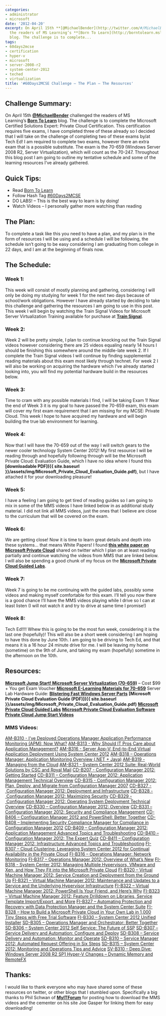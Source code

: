 ```yaml
---
categories:
- administrator
- microsoft
date: '2012-04-20'
excerpt: On April 15th **[@MichaelBender](http://twitter.com/#/MichaelBender)** challenged
  the readers of MS Learning’s **[Born To Learn](http://borntolearn.mslearn.net/)**
  blog. The challenge is to complete...
tags:
- 60days2mcse
- certification
- hyper-v
- microsoft
- server-2008-r2
- system-center-2012
- teched
- virtualization
title: '#60Days2MCSE Challenge – The Plan – The Resources'
---
```


## Challenge Summary:

On April 15th **[@MichaelBender](http://twitter.com/#/MichaelBender)** challenged the readers of MS Learning’s **[Born To Learn](http://borntolearn.mslearn.net/)** blog. The challenge is to complete the Microsoft Certified Solutions Expert: Private Cloud Certification. This certification requires five exams, I have completed three of these already so I decided that I will take on the challenge of completing two of these exams by/at Tech Ed! I am required to complete two exams, however there an extra exam that is a possible substitute. The exam is the 70-659 (Windows Server 2008 R2, Server Virtualization), which will count as the 70-247. Throughout this blog post I am going to outline my tentative schedule and some of the learning resources I’ve already gathered.

## Quick Tips:

- Read [Born To Learn](http://borntolearn.mslearn.net/btl/b/weblog/default.aspx)
- Follow Hash Tag [#60Days2MCSE](https://twitter.com/#!/search/%2360Days2MCSE)
- DO LABS! – This is the best way to learn is by doing!
- Watch Videos – I personally gather more watching than reading

<!--more-->

## The Plan:

To complete a task like this you need to have a plan, and my plan is in the form of resources I will be using and a schedule I will be following, the schedule isn’t going to be easy considering I am graduating from college in 22 days, and I am at the beginning of finals now.

## The Schedule:

### Week 1:

This week will consist of mostly planning and gathering, considering I will only be doing my studying for week 1 for the next two days because of school/work obligations. However I have already started by deciding to take this challenge and gathering the resources I am going to use in this post. This week I will begin by watching the Train Signal Videos for Microsoft Server Virtualization Training available for purchase at **[Train Signal](http://www.trainsignal.com/Microsoft-Server-Virtualization-Training.aspx)**.

### Week 2:

Week 2 will be pretty simple, I plan to continue knocking out the Train Signal videos however considering there are 25 videos equaling nearly 14 hours I should be finishing this somewhere around the middle-late week 2. If I complete the Train Signal videos I will continue by finding supplemental reading materials about this exam most likely through technet. For week 2 I will also be working on acquiring the hardware which I’ve already started looking into, you will find my potential hardware build in the resources below.

### Week 3:

Time to cram with any possible materials I find, I will be taking Exam 1! Near the end of Week 3 it is my goal to have passed the 70-659 exam, this exam will cover my first exam requirement that I am missing for my MCSE: Private Cloud. This week I hope to have acquired my hardware and will begin building the true lab environment for learning.

### Week 4:

Now that I will have the 70-659 out of the way I will switch gears to the newer cooler technology System Center 2012! My first resource I will be reading through and hopefully following through will be the Microsoft Private Cloud: Evaluation Guide, which I have no idea where I found this **[downloadable PDF]({{ site.baseurl }}/assets/img/Microsoft_Private_Cloud_Evaluation_Guide.pdf)**, but I have attached it for your downloading pleasure!

### Week 5:

I have a feeling I am going to get tired of reading guides so I am going to mix in some of the MMS videos I have linked below in as additional study material. I did not link all MMS videos, just the ones that I believe are close to the curriculum that will be covered on the exam.

### Week 6:

We are getting close! Now it is time to learn great details and depth into these systems… that means White Papers! I found **[this white paper on Microsoft Private Cloud](http://www.davidchappell.com/writing/white_papers/The_Microsoft_Private_Cloud_v1.0--Chappell.pdf)** shared on twitter which I plan on at least reading partially and continue watching the videos from MMS that are linked below. I will also be spending a good chunk of my focus on the **[Microsoft Private Cloud Guided Labs](http://technet.microsoft.com/en-us/evalcenter/hh913012)**.

### Week 7:

Week 7 is going to be me continuing with the guided labs, possibly some videos and making myself comfortable for this exam. I’ll tell you now there is a good chance I’ll have the MMS videos playing while I drive so I can at least listen (I will not watch it and try to drive at same time I promise!)

### Week 8:

Tech Ed!!!! Whew this is going to be the most fun week, considering it is the last one (hopefully)! This will also be a short week considering I am hoping to have this done by June 10th. I am going to be driving to Tech Ed, and that means it is a 16 hour 24 minute drive for me. I will be leaving my home (sometime) on the 9th of June, and taking my exam (hopefully) sometime in the afternoon on the 10th.

## Resources:

**[Microsoft Jump Start! Microsoft Server Virtualization (70-659)](http://mctreadiness.com/MicrosoftCareerConferenceRegistration.aspx?pid=274)** – Cost $99 + You get Exam Voucher **[Microsoft E-Learning Materials for 70-659](https://partner.microsoft.com/global/40170125)** Server Lab Hardware Guide: **[Blistering Fast Windows Server Parts](http://www.expta.com/2012/01/blistering-fast-windows-server-parts.html)** **[Microsoft Private Cloud Evaluation Guide (PDF)]({{ site.baseurl }}/assets/img/Microsoft_Private_Cloud_Evaluation_Guide.pdf)** **[Microsoft Private Cloud Guided Labs](http://technet.microsoft.com/en-us/evalcenter/hh913012)** **[Microsoft Private Cloud Evaluation Software](http://technet.microsoft.com/en-us/evalcenter/hh505660.aspx?ocid=eml-f-corp-jtc-DPR&wt.mc_id=TEC_103_1_33)** **[Private Cloud Jump Start Videos](http://borntolearn.mslearn.net/btl/b/weblog/archive/2012/04/04/new-videos-released-private-cloud-jump-start.aspx)**

### MMS Videos:

[AM-B310 - I’ve Deployed Operations Manager Application Performance Monitoring (APM): Now What?](http://cdn.tri-digital.com/MMS/video/AM-B310.wmv) [AM-B313 - Why Should IT Pros Care about Application Management?](http://cdn.tri-digital.com/MMS/video/AM-B313.wmv) [AM-B316 - Server App-V: End-to-End Virtual Application Deployment Using System Center 2012](http://cdn.tri-digital.com/MMS/video/AM-B316.wmv) [AM-B318 – Operations Manager: Application Monitoring Overview (.NET + Java)](http://cdn.tri-digital.com/MMS/video/AM-B318.wmv) [AM-B319 - Managing from the Cloud](http://cdn.tri-digital.com/MMS/video/AM-B319.wmv) [AM-B321 - System Center 2012 Suite: Real-World Solutions by CSC and Royal Mail](http://cdn.tri-digital.com/MMS/video/AM-B321.wmv) [CD-B207 - Configuration Manager 2012: Getting Started](http://cdn.tri-digital.com/MMS/video/CD-B207.wmv) [CD-B311 – Configuration Manager 2012: Application Management Technical Overview](http://cdn.tri-digital.com/MMS/video/CD-B311.wmv) [CD-B315 - Configuration Manager 2012: Plan, Deploy, and Migrate from Configuration Manager 2007](http://cdn.tri-digital.com/MMS/video/CD-B315.wmv) [CD-B327 - Configuration Manager 2012: Deployment and Infrastructure](http://cdn.tri-digital.com/MMS/video/CD-B327.wmv) [CD-B328 - Configuration Manager 2012: Maximizing Security](http://cdn.tri-digital.com/MMS/video/CD-B328.wmv) [CD-B329 - Configuration Manager 2012: Operating System Deployment Technical Overview](http://cdn.tri-digital.com/MMS/video/CD-B329.wmv) [CD-B330 – Configuration Manager 2012: Overview](http://cdn.tri-digital.com/MMS/video/CD-B330.wmv) [CD-B331 – Configuration Manager 2012: Security and Compliance Management](http://cdn.tri-digital.com/MMS/video/CD-B331.wmv) [CD-B406 – Configuration Manager 2012 and PowerShell: Better Together](http://cdn.tri-digital.com/MMS/video/CD-B406.wmv) [CD-B408 – Implementing Security Compliance Manager for Compliance in Configuration Manager 2012](http://cdn.tri-digital.com/MMS/video/CD-B408.wmv) [CD-B409 – Configuration Manager 2012: Application Management Advanced Topics and Troubleshooting](http://cdn.tri-digital.com/MMS/video/CD-B409.wmv) [CD-B410 – Configuration Manager 2012: The Expert Quiz](http://cdn.tri-digital.com/MMS/video/CD-B410.wmv) [CD-B411 – Configuration Manager 2012: Infrastructure Advanced Topics and Troubleshooting](http://cdn.tri-digital.com/MMS/video/CD-B411.wmv) [FI-B307 – Cloud Clustering: Leveraging System Center 2012 for Continual Availability in the Private Cloud](http://cdn.tri-digital.com/MMS/video/FI-B307.wmv) [FI-B316 – Operations Manager: Network Monitoring](http://cdn.tri-digital.com/MMS/video/FI-B316.wmv) [FI-B317 – Operations Manager 2012: Overview of What’s New](http://cdn.tri-digital.com/MMS/video/FI-B317.wmv) [FI-B318 - System Center 2012: Managing Multiple Hypervisors, VMware and Xen, and How They Fit into the Microsoft Private Cloud](http://cdn.tri-digital.com/MMS/video/FI-B318.wmv) [FI-B320 – Virtual Machine Manager 2012: Service Creation and Deployment from the Ground Up](http://cdn.tri-digital.com/MMS/video/FI-B320.wmv) [FI-B321 – Virtual Machine Manager 2012: Maintenance and Updates to a Service and the Underlying Hypervisor Infrastructure](http://cdn.tri-digital.com/MMS/video/FI-B321.wmv) [FI-B322 – Virtual Machine Manager 2012: PowerShell Is Your Friend, and Here’s Why](http://cdn.tri-digital.com/MMS/video/FI-B322.wmv) [FI-B323 – Virtual Machine Manager 2012: Feature Drilldown on Libraries, Service Template Import/Export, and More](http://cdn.tri-digital.com/MMS/video/FI-B323.wmv) [FI-B327 – Automating Protection and Recovery with Data Protection Manager and the System Center Suite](http://cdn.tri-digital.com/MMS/video/FI-B327.wmv) [FI-B328 – How to Build a Microsoft Private Cloud in Your Own Lab in 1,000 Tiny Steps with Free Trial Software](http://cdn.tri-digital.com/MMS/video/FI-B328.wmv) [FI-B330 – System Center 2012 Unified Installer](http://cdn.tri-digital.com/MMS/video/FI-B330.wmv) [SD-B305 – Operations Manager and Orchestrator: Better Together](http://cdn.tri-digital.com/MMS/video/SD-B305.wmv) [SD-B306 – System Center 2012 Self Service: The Future of SSP](http://cdn.tri-digital.com/MMS/video/SD-B306.wmv) [SD-B307 – Service Delivery and Automation: Configure and Deploy](http://cdn.tri-digital.com/MMS/video/SD-B307.wmv) [SD-B308 – Service Delivery and Automation: Monitor and Operate](http://cdn.tri-digital.com/MMS/video/SD-B308.wmv) [SD-B310 – Service Manager 2012: Automated Request Offering in Six Steps](http://cdn.tri-digital.com/MMS/video/SD-B310.wmv) [SD-B315 – System Center 2012: Monitoring and Operations Tips and Advice](http://cdn.tri-digital.com/MMS/video/SD-B315.wmv) [SV-B310 – Deep Dive: Windows Server 2008 R2 SP1 Hyper-V Changes – Dynamic Memory and RemoteFX](http://cdn.tri-digital.com/MMS/video/SV-B310.wmv)

## Thanks:

I would like to thank everyone who may have shared some of these resources on twitter, or other blogs that I stumbled upon. Specifically a big thanks to Phil Schwan of **[MyITForum](http://myitforum.com/myitforumwp/2012/04/19/downloading-mms2012-session-videos/?utm_source=rss&utm_medium=rss&utm_campaign=downloading-mms2012-session-videos&utm_medium=twitter&utm_source=twitterfeed\%22%20data-mce-href=)** for posting how to download the MMS videos and the cementer on his site Joe Gasper for linking them for easy downloading!